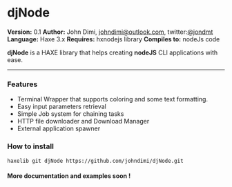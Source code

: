 djNode
======
**Version:** 0.1
**Author:** John Dimi, <johndimi@outlook.com>, twitter:[@jondmt](https://twitter.com/jondmt)  
**Language:** Haxe 3.x
**Requires:** hxnodejs library
**Compiles to:** nodeJs code

__djNode__ is a HAXE library that helps creating __nodeJS__ CLI applications with ease.

----------

### Features

- Terminal Wrapper that supports coloring and some text formatting.
- Easy input parameters retrieval
- Simple Job system for chaining tasks
- HTTP file downloader and Download Manager
- External application spawner

### How to install

```haxelib git djNode https://github.com/johndimi/djNode.git```

#### More documentation and examples soon !

